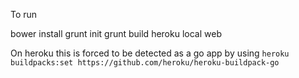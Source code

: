 To run

bower install
grunt init
grunt build
heroku local web

On heroku this is forced to be detected as a go app
by using `heroku buildpacks:set https://github.com/heroku/heroku-buildpack-go`

